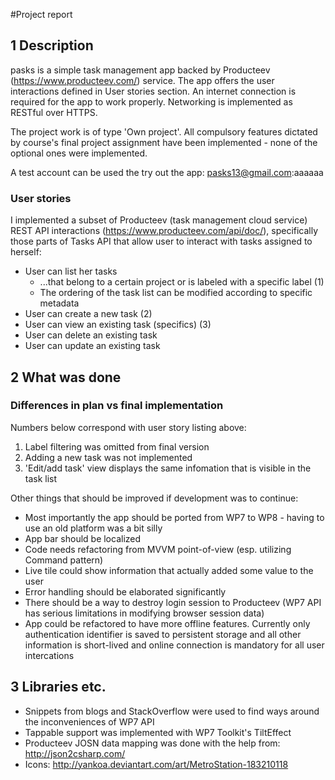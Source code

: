 #Project report

## 1 Description

pasks is a simple task management app backed by Producteev (https://www.producteev.com/) service. The app offers the user interactions defined in User stories section. An internet connection is required for the app to work properly. Networking is implemented as RESTful over HTTPS.

The project work is of type 'Own project'. All compulsory features dictated by course's final project assignment have been implemented - none of the optional ones were implemented.

A test account can be used the try out the app: pasks13@gmail.com:aaaaaa

### User stories

I implemented a subset of Producteev (task management cloud service) REST API interactions (https://www.producteev.com/api/doc/), specifically those parts of Tasks API that allow user to interact with tasks assigned to herself:

 * User can list her tasks
      * ...that belong to a certain project or is labeled with a specific label (1)
      * The ordering of the task list can be modified according to specific metadata
 * User can create a new task (2)
 * User can view an existing task (specifics) (3)
 * User can delete an existing task
 * User can update an existing task

## 2 What was done

### Differences in plan vs final implementation

Numbers below correspond with user story listing above:

 1. Label filtering was omitted from final version
 2. Adding a new task was not implemented
 3. 'Edit/add task' view displays the same infomation that is visible in the task list

Other things that should be improved if development was to continue:

 * Most importantly the app should be ported from WP7 to WP8 - having to use an old platform was a bit silly
 * App bar should be localized
 * Code needs refactoring from MVVM point-of-view (esp. utilizing Command pattern)
 * Live tile could show information that actually added some value to the user
 * Error handling should be elaborated significantly
 * There should be a way to destroy login session to Producteev (WP7 API has serious limitations in modifying browser session data)
 * App could be refactored to have more offline features. Currently only authentication identifier is saved to persistent storage and all other information is short-lived and online connection is mandatory for all user intercations

## 3 Libraries etc.

 * Snippets from blogs and StackOverflow were used to find ways around the inconveniences of WP7 API
 * Tappable support was implemented with WP7 Toolkit's TiltEffect
 * Producteev JOSN data mapping was done with the help from: http://json2csharp.com/
 * Icons: http://yankoa.deviantart.com/art/MetroStation-183210118

